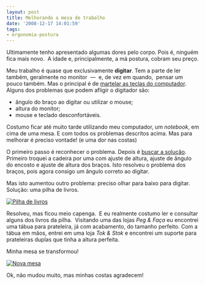 ```yaml
---
layout: post
title: Melhorando a mesa de trabalho
date: '2008-12-17 14:01:59'
tags:
- ergonomia-postura
---
```



Ultimamente tenho apresentado algumas dores pelo corpo. Pois é, ninguém fica mais novo.  A idade e, principalmente, a má postura, cobram seu preço.

Meu trabalho é quase que exclusivamente **digitar**. Tem a parte de ler também, geralmente no monitor  —  e, de vez em quando,  pensar um pouco também. Mas o principal é de [martelar as teclas do computador](http://www.codinghorror.com/blog/archives/001188.html). Alguns dos problemas que podem afligir o digitador são:

- ângulo do braço ao digitar ou utilizar o mouse;
- altura do monitor;
- mouse e teclado desconfortáveis.

Costumo ficar até muito tarde utilizando meu computador, um *notebook*, em cima de uma mesa. E com todos os problemas descritos acima. Mas para melhorar é preciso vontade! (e uma dor nas costas)

O primeiro passo é reconhecer o problema. Depois é [buscar a solução](http://www.scribd.com/doc/4793079/Cuide-de-sua-postura). Primeiro troquei a cadeira por uma com ajuste de altura, ajuste de ângulo do encosto e ajuste de altura dos braços. Isto resolveu o problema dos braços, pois agora consigo um ângulo correto ao digitar.

Mas isto aumentou outro problema: preciso olhar para baixo para digitar. Solução: uma pilha de livros.

[![](http://media.share.ovi.com/m1/medium/0537/5cc4ae50c25d41ef88b04f2255c1d9f6.jpg "Pilha de livros")](http://share.ovi.com/media/seiti.public/Seiti.10010)

Resolveu, mas ficou meio capenga.  E eu realmente costumo ler e consultar alguns dos livros da pilha.  Visitando uma das lojas *Peg & Faça* eu encontrei uma tábua para prateleira, já com acabamento, do tamanho perfeito. Com a tábua em mãos, entrei em uma loja *Tok & Stok* e encontrei um suporte para prateleiras duplas que tinha a altura perfeita.

Minha mesa se transformou!

[![](http://media.share.ovi.com/m1/medium/0537/1a5dd885ae494e7ca11ce0564fdd8c53.jpg "Nova mesa")](http://share.ovi.com/media/seiti.public/Seiti.10009)

Ok, não mudou muito, mas minhas costas agradecem!



